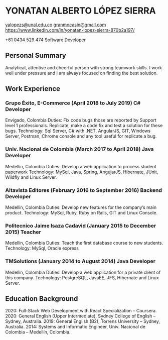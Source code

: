 # YONATAN ALBERTO LÓPEZ SIERRA


yalopezs@unal.edu.co
granmocasin@gmail.com
https://www.linkedin.com/in/yonatan-lopez-sierra-870b2a197/


+61 0434 529 474
Software Developer 

## Personal Summary

Analytical, attentive and cheerful person with strong teamwork skills. I work well under pressure and I am always  focused on finding the best solution.


## Work Experience

### Grupo Éxito, E-Commerce (April 2018 to July 2019)				C# Developer	
Envigado, Colombia
Duties: Fix code bugs those are reported by Support level 1 professionals. Replicate, make a code fix and test a solution for these bugs.
Technology:  Sql Server, C# with .NET, AngularJS, GIT, Windows Server, Postman, Chrome console and any tool useful for replicate a bug.

### Univ. Nacional de Colombia (March 2017 to April 2018) 				Java Developer
Medellín, Colombia
Duties: Develop a web application to process student paperwork
Technology: MySql, Java, Spring, AngujarJS, Hibernate, JUnit, Wildfly and Linux Server. 

### Altavista Editores (February 2016 to September 2016)		    		Backend Developer
Medellín, Colombia
Duties: Develop new features for the company’s main product. 
Technology: MySql, Ruby, Ruby on Rails, GIT and Linux Console.

### Politecnico Jaime Isaza Cadavid (January 2015 to December 2015)		 Teacher
Medellín, Colombia
Duties: Teach the first database course to new students. 
Technology: MySql, Oracle express

### TMSolutions (January 2014 to August 2014)					Java Developer
Medellín, Colombia
Duties: Develop a web application for a private client of this company.
Technology: PostgreSQL, JavaEE, JFS, Hibernate and Linux Server.


## Education Background

2020: Full-Stack Web Development with React Specialization – Coursera.
2020: General English (Upper Intermediate), Sydney College of English – Sydney, Australia.
2019: General English (B2), Torrens University – Sydney, Australia.
2014: Systems and Informatic Engineer, Univ. Nacional de Colombia – Medellín, Colombia.
